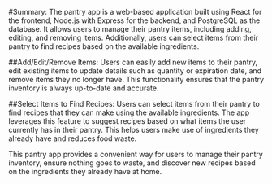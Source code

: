 #Summary: The pantry app is a web-based application built using React for the frontend, Node.js with Express for the backend, and PostgreSQL as the database. It allows users to manage their pantry items, including adding, editing, and removing items. Additionally, users can select items from their pantry to find recipes based on the available ingredients.

##Add/Edit/Remove Items: Users can easily add new items to their pantry, edit existing items to update details such as quantity or expiration date, and remove items they no longer have. This functionality ensures that the pantry inventory is always up-to-date and accurate.

##Select Items to Find Recipes: Users can select items from their pantry to find recipes that they can make using the available ingredients. The app leverages this feature to suggest recipes based on what items the user currently has in their pantry. This helps users make use of ingredients they already have and reduces food waste.

This pantry app provides a convenient way for users to manage their pantry inventory, ensure nothing goes to waste, and discover new recipes based on the ingredients they already have at home.
